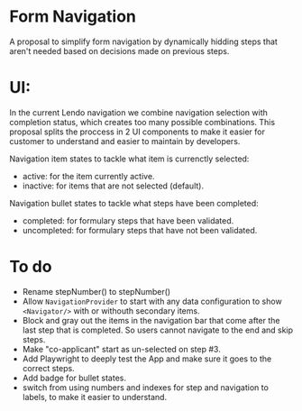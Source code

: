 # Form Navigation

A proposal to simplify form navigation by dynamically hidding steps that aren't needed based on decisions made on previous steps.

# UI:

In the current Lendo navigation we combine navigation selection with completion status, which creates too many possible combinations.
This proposal splits the proccess in 2 UI components to make it easier for customer to understand and easier to maintain by developers.

Navigation item states to tackle what item is currenctly selected:

- active: for the item currently active.
- inactive: for items that are not selected (default).

Navigation bullet states to tackle what steps have been completed:

- completed: for formulary steps that have been validated.
- uncompleted: for formulary steps that have not been validated.

# To do

- Rename stepNumber() to stepNumber()
- Allow `NavigationProvider` to start with any data configuration to show `<Navigator/>` with or withouth secondary items.
- Block and gray out the items in the navigation bar that come after the last step that is completed. So users cannot navigate to the end and skip steps.
- Make "co-applicant" start as un-selected on step #3.
- Add Playwright to deeply test the App and make sure it goes to the correct steps.
- Add badge for bullet states.
- switch from using numbers and indexes for step and navigation to labels, to make it easier to understand.
